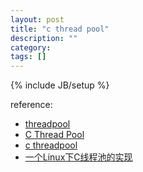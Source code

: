 ```yaml
---
layout: post
title: "c thread pool"
description: ""
category: 
tags: []
---
```

{% include JB/setup %}

reference:  
* [threadpool](https://github.com/mbrossard/threadpool)
* [C Thread Pool](https://github.com/Pithikos/C-Thread-Pool)
* [c threadpool](http://bbs.chinaunix.net/thread-580210-1-1.html)
* [一个Linux下C线程池的实现](http://blog.csdn.net/zouxinfox/article/details/3560891)
